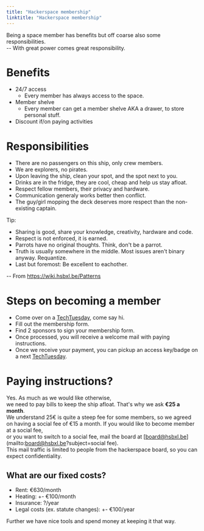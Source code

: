 ```yaml
---
title: "Hackerspace membership"
linktitle: "Hackerspace membership"
---
```


Being a space member has benefits but off coarse also some responsibilities.  
-- With great power comes great responsibility.

# Benefits
- 24/7 access
  - Every member has always access to the space. 
- Member shelve
  - Every member can get a member shelve AKA a drawer, to store personal stuff.
- Discount if/on paying activities


# Responsibilities

- There are no passengers on this ship, only crew members.
- We are explorers, no pirates.
- Upon leaving the ship, clean your spot, and the spot next to you.
- Drinks are in the fridge, they are cool, cheap and help us stay afloat.
- Respect fellow members, their privacy and hardware.
- Communication generaly works better then conflict.
- The guy/girl mopping the deck deserves more respect than the non-existing captain.

Tip:

- Sharing is good, share your knowledge, creativity, hardware and code.
- Respect is not enforced, it is earned.
- Parrots have no original thoughts. Think, don't be a parrot.
- Truth is usually somewhere in the middle. Most issues aren't binary anyway. Requantize.
- Last but foremost: Be excellent to eachother.

-- From https://wiki.hsbxl.be/Patterns

# Steps on becoming a member

- Come over on a [TechTuesday](/events/techtuesday), come say hi.
- Fill out the membership form. 
- Find 2 sponsors to sign your membership form.
- Once processed, you will receive a welcome mail with paying instructions.
- Once we receive your payment, you can pickup an access key/badge on a next [TechTuesday](/events/techtuesday).

# Paying instructions?
Yes. As much as we would like otherwise,  
we need to pay bills to keep the ship afloat. That's why we ask **€25 a month**.  
We understand 25€ is quite a steep fee for some members, so we agreed on having a social fee of €15 a month.
If you would like to become member at a social fee,  
or you want to switch to a social fee, mail the board at [board@hsbxl.be](mailto:board@hsbxl.be?subject=social fee).  
This mail traffic is limited to people from the hackerspace board, so you can expect confidentiality.

## What are our fixed costs?
- Rent: €630/month
- Heating: +- €100/month
- Insurance: ?/year
- Legal costs (ex. statute changes): +- €100/year

Further we have nice tools and spend money at keeping it that way.